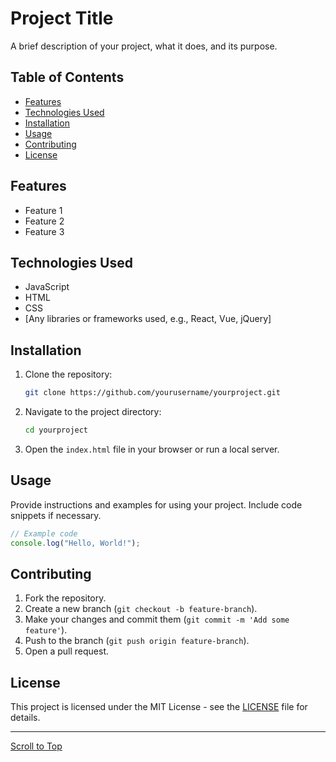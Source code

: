 # Project Title

A brief description of your project, what it does, and its purpose.

## Table of Contents

- [Features](#features)
- [Technologies Used](#technologies-used)
- [Installation](#installation)
- [Usage](#usage)
- [Contributing](#contributing)
- [License](#license)

## Features

- Feature 1
- Feature 2
- Feature 3

## Technologies Used

- JavaScript
- HTML
- CSS
- [Any libraries or frameworks used, e.g., React, Vue, jQuery]

## Installation

1. Clone the repository:
   ```bash
   git clone https://github.com/yourusername/yourproject.git
   ```
2. Navigate to the project directory:
   ```bash
   cd yourproject
   ```
3. Open the `index.html` file in your browser or run a local server.

## Usage

Provide instructions and examples for using your project. Include code snippets if necessary.

```javascript
// Example code
console.log("Hello, World!");
```

## Contributing

1. Fork the repository.
2. Create a new branch (`git checkout -b feature-branch`).
3. Make your changes and commit them (`git commit -m 'Add some feature'`).
4. Push to the branch (`git push origin feature-branch`).
5. Open a pull request.

## License

This project is licensed under the MIT License - see the [LICENSE](LICENSE) file for details.

---

[Scroll to Top](#project-title)
